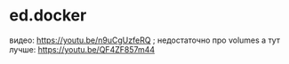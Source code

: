# ed.docker
видео: https://youtu.be/n9uCgUzfeRQ ; недостаточно про volumes
а тут лучше: https://youtu.be/QF4ZF857m44

